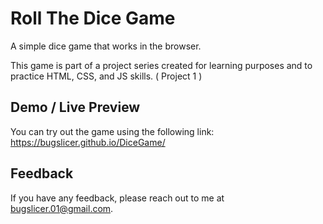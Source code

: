 # Roll The Dice Game

A simple dice game that works in the browser.

This game is part of a project series created for learning purposes and to practice HTML, CSS, and JS skills.
( Project 1 )

## Demo / Live Preview

You can try out the game using the following link:
https://bugslicer.github.io/DiceGame/

## Feedback

If you have any feedback, please reach out to me at
bugslicer.01@gmail.com.
